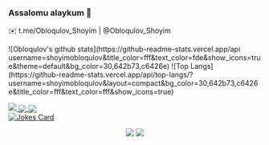 ### Assalomu alaykum 👋
✉️ t.me/Obloqulov_Shoyim | @Obloqulov_Shoyim
<p>
   ![Obloqulov's github stats](https://github-readme-stats.vercel.app/api username=shoyimobloqulov&title_color=fff&text_color=fde&show_icons=true&theme=default&bg_color=30,642b73,c6426e)
   ![Top Langs](https://github-readme-stats.vercel.app/api/top-langs/?username=shoyimobloqulov&layout=compact&bg_color=30,642b73,c6426e&title_color=fff&text_color=fff&show_icons=true)
</p>
<a href="https://github.com/ShoyimObloqulov">
    <p>
        <img src="https://github-profile-summary-cards.vercel.app/api/cards/profile-details?username=ShoyimObloqulov&theme=2077">
        <img align="center" src="https://github-profile-summary-cards.vercel.app/api/cards/stats?username=ShoyimObloqulov&theme=2077">
        <img align="center" src="https://github-profile-summary-cards.vercel.app/api/cards/productive-time?username=ShoyimObloqulov&theme=2077&utcOffset=5"><br>
        <img src="https://leetcode-stats-six.vercel.app/api?username=ShoyimObloqulov&theme=dark" alt="Jokes Card" />    
    </p>
</a> 
 <p align="center">
     <img src="https://wakatime.com/badge/user/df968158-4183-4078-9a35-a87452ad2958.svg"/>
     <img src="https://hits.seeyoufarm.com/api/count/incr/badge.svg?url=https://github.com/bultakov&count_bg=%2379C83D&title_bg=%23555555&icon=&icon_color=%23E7E7E7&title=views&edge_flat=false"/>
 </p>


